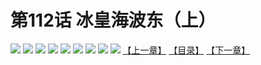 # 第112话 冰皇海波东（上）
![](https://mhpic.xiaomingtaiji.net/comic/D/斗破苍穹拆分版/112话/1.jpg-zymk.middle.webp)
![](https://mhpic.xiaomingtaiji.net/comic/D/斗破苍穹拆分版/112话/2.jpg-zymk.middle.webp)
![](https://mhpic.xiaomingtaiji.net/comic/D/斗破苍穹拆分版/112话/3.jpg-zymk.middle.webp)
![](https://mhpic.xiaomingtaiji.net/comic/D/斗破苍穹拆分版/112话/4.jpg-zymk.middle.webp)
![](https://mhpic.xiaomingtaiji.net/comic/D/斗破苍穹拆分版/112话/5.jpg-zymk.middle.webp)
![](https://mhpic.xiaomingtaiji.net/comic/D/斗破苍穹拆分版/112话/6.jpg-zymk.middle.webp)
![](https://mhpic.xiaomingtaiji.net/comic/D/斗破苍穹拆分版/112话/7.jpg-zymk.middle.webp)
![](https://mhpic.xiaomingtaiji.net/comic/D/斗破苍穹拆分版/112话/8.jpg-zymk.middle.webp)
![](https://mhpic.xiaomingtaiji.net/comic/D/斗破苍穹拆分版/112话/9.jpg-zymk.middle.webp)
[【上一章】](./111.md)
[【目录】](./READMD.md)
[【下一章】](./113.md)
